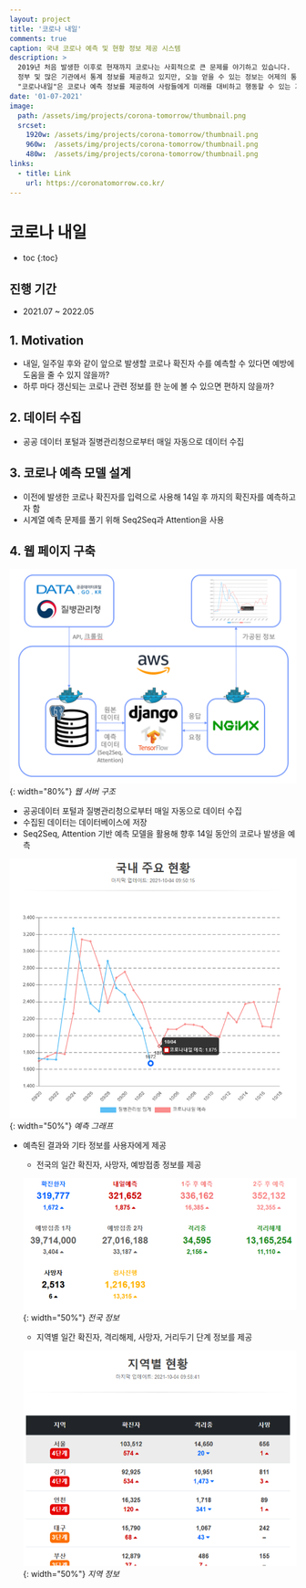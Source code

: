 ```yaml
---
layout: project
title: '코로나 내일'
comments: true
caption: 국내 코로나 예측 및 현황 정보 제공 시스템
description: >
  2019년 처음 발생한 이후로 현재까지 코로나는 사회적으로 큰 문제를 야기하고 있습니다. 
  정부 및 많은 기관에서 통계 정보를 제공하고 있지만, 오늘 얻을 수 있는 정보는 어제의 통계 정보입니다.
  "코로나내일"은 코로나 예측 정보를 제공하여 사람들에게 미래를 대비하고 행동할 수 있는 기회를 제공합니다.
date: '01-07-2021'
image: 
  path: /assets/img/projects/corona-tomorrow/thumbnail.png
  srcset: 
    1920w: /assets/img/projects/corona-tomorrow/thumbnail.png
    960w:  /assets/img/projects/corona-tomorrow/thumbnail.png
    480w:  /assets/img/projects/corona-tomorrow/thumbnail.png
links:
  - title: Link
    url: https://coronatomorrow.co.kr/
---
```


# 코로나 내일

* toc
{:toc}

## 진행 기간
- 2021.07 ~ 2022.05

## 1. Motivation
- 내일, 일주일 후와 같이 앞으로 발생할 코로나 확진자 수를 예측할 수 있다면 예방에 도움을 줄 수 있지 않을까?
- 하루 마다 갱신되는 코로나 관련 정보를 한 눈에 볼 수 있으면 편하지 않을까?

## 2. 데이터 수집
- 공공 데이터 포털과 질병관리청으로부터 매일 자동으로 데이터 수집

## 3. 코로나 예측 모델 설계
- 이전에 발생한 코로나 확진자를 입력으로 사용해 14일 후 까지의 확진자를 예측하고자 함
- 시계열 예측 문제를 풀기 위해 Seq2Seq과 Attention을 사용

## 4. 웹 페이지 구축
![웹서버구조](/assets/img/projects/corona-tomorrow/architecture.png){: width="80%"}
*웹 서버 구조*

- 공공데이터 포털과 질병관리청으로부터 매일 자동으로 데이터 수집
- 수집된 데이터는 데이터베이스에 저장
- Seq2Seq, Attention 기반 예측 모델을 활용해 향후 14일 동안의 코로나 발생을 예측

![코로나예측](/assets/img/projects/corona-tomorrow/prediction-chart.png){: width="50%"}
*예측 그래프*

- 예측된 결과와 기타 정보를 사용자에게 제공
  - 전국의 일간 확진자, 사망자, 예방접종 정보를 제공

  ![전국정보](/assets/img/projects/corona-tomorrow/nation-info.png){: width="50%"}
  *전국 정보*
  - 지역별 일간 확진자, 격리해제, 사망자, 거리두기 단계 정보를 제공

  ![지역정보](/assets/img/projects/corona-tomorrow/region-info.png){: width="50%"}
  *지역 정보*
